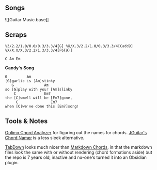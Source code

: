 ## Songs
![[Guitar Music.base]]
## Scraps
```jtab
%3/2.2/1.0/0.0/0.3/3.3/4[G] %X/X.3/2.2/1.0/0.3/3.3/4[Cadd9] %X/X.X/X.3/2.2/1.3/3.3/4[F6(9)]
```
```jtab
C Am Em
```

**Candy's Song**
```song
G         Am
[G]garlic is [Am]stinky
   G              Am
so [G]play with your [Am]slinky
    C             Em7
the [C]smell will be [Em7]gone, 
     C               Em7
when [C]we've done this [Em7]song!
```
## Tools & Notes
[Oolimo Chord Analyzer](https://www.oolimo.com/en/guitar-chords/analyze) for figuring out the names for chords.
[JGuitar's Chord Namer](https://jguitar.com/chordname?string5=1&string4=x&string3=x&string2=x&string1=2&string0=3) is a less sleek alternative.

[TabDown](https://github.com/ultimate-guitar/Tabdown) looks much nicer than [Markdown Chords](https://github.com/dnotes/obsidian-markdown-chords), in that the markdown files look the same with or without rendering (chord formations aside) but the repo is 7 years old, inactive and no-one's turned it into an Obsidian plugin.